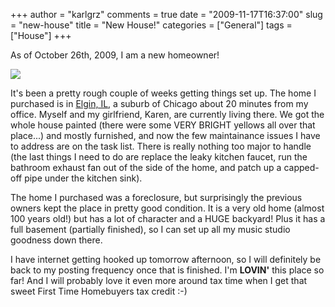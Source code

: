 +++
author = "karlgrz"
comments = true
date = "2009-11-17T16:37:00"
slug = "new-house"
title = "New House!"
categories = ["General"]
tags = ["House"]
+++

As of October 26th, 2009, I am a new homeowner!

![](/images/2009-11-17-new-house/183462290_5e794e9ab7.jpg)

It's been a pretty rough couple of weeks getting things set up. The home I purchased is in [Elgin, IL](http://maps.google.com/maps?f=q&source=s_q&hl=en&geocode=&q=Elgin,+IL&sll=37.0625,-95.677068&sspn=49.223579,79.013672&ie=UTF8&hq=&hnear=Elgin,+Kane,+Illinois&z=12), a suburb of Chicago about 20 minutes from my office. Myself and my girlfriend, Karen, are currently living there. We got the whole house painted (there were some VERY BRIGHT yellows all over that place...) and mostly furnished, and now the few maintainance issues I have to address are on the task list. There is really nothing too major to handle (the last things I need to do are replace the leaky kitchen faucet, run the bathroom exhaust fan out of the side of the home, and patch up a capped-off pipe under the kitchen sink).

The home I purchased was a foreclosure, but surprisingly the previous owners kept the place in pretty good condition. It is a very old home (almost 100 years old!) but has a lot of character and a HUGE backyard! Plus it has a full basement (partially finished), so I can set up all my music studio goodness down there.

I have internet getting hooked up tomorrow afternoon, so I will definitely be back to my posting frequency once that is finished. I'm **LOVIN'** this place so far! And I will probably love it even more around tax time when I get that sweet First Time Homebuyers tax credit :-)
